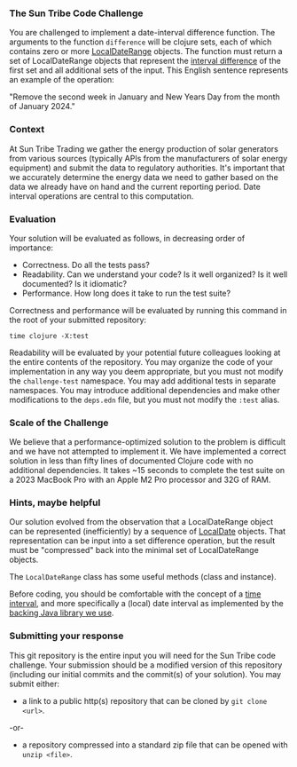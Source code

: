 ### The Sun Tribe Code Challenge
You are challenged to implement a date-interval difference function.  The arguments to the function `difference` will be clojure sets, each
of which contains zero or more [LocalDateRange](https://www.threeten.org/threeten-extra/apidocs/org.threeten.extra/org/threeten/extra/LocalDateRange.html)
objects.  The function must return a set of LocalDateRange objects that represent the [interval difference](http://mathinschool.com/page/8.html) of the 
first set and all additional sets of the input.  This English sentence represents an example of the operation:

"Remove the second week in January and New Years Day from the month of January 2024."

### Context
At Sun Tribe Trading we gather the energy production of solar generators from various sources (typically APIs from the manufacturers
of solar energy equipment) and submit the data to regulatory authorities.  It's important that we accurately determine the energy data we need
to gather based on the data we already have on hand and the current reporting period.  Date interval operations are central to this
computation.

### Evaluation
Your solution will be evaluated as follows, in decreasing order of importance:
* Correctness.  Do all the tests pass?
* Readability.  Can we understand your code?  Is it well organized?  Is it well documented?  Is it idiomatic?
* Performance.  How long does it take to run the test suite?

Correctness and performance will be evaluated by running this command in the root of your submitted repository:

`time clojure -X:test`

Readability will be evaluated by your potential future colleagues looking at the entire contents of the repository.  You may organize
the code of your implementation in any way you deem appropriate, but you must not modify the `challenge-test` namespace.  You may
add additional tests in separate namespaces.  You may introduce additional dependencies and make other modifications to the `deps.edn`
file, but you must not modify the `:test` alias.

### Scale of the Challenge
We believe that a performance-optimized solution to the problem is difficult and we have not attempted to implement it.  We have 
implemented a correct solution in less than fifty lines of documented Clojure code with no additional dependencies.  It takes ~15 seconds 
to complete the test suite on a 2023 MacBook Pro with an Apple M2 Pro processor and 32G of RAM.

### Hints, maybe helpful
Our solution evolved from the observation that a LocalDateRange object can be represented (inefficiently) by a sequence of 
[LocalDate](https://docs.oracle.com/en/java/javase/11/docs/api/java.base/java/time/LocalDate.html) objects.  That representation can be
input into a set difference operation, but the result must be "compressed" back into the minimal set of LocalDateRange 
objects.

The `LocalDateRange` class has some useful methods (class and instance).

Before coding, you should be comfortable with the concept of a [time interval](https://en.wikipedia.org/wiki/ISO_8601#Time_intervals), and
more specifically a (local) date interval as implemented by
the [backing Java library we use](https://www.threeten.org/threeten-extra/apidocs/org.threeten.extra/org/threeten/extra/LocalDateRange.html).

### Submitting your response
This git repository is the entire input you will need for the Sun Tribe code challenge.  Your submission should be a modified version 
of this repository (including our initial commits and the commit(s) of your solution).  You may submit either:

* a link to a public http(s) repository that can be cloned by `git clone <url>`.

-or-

* a repository compressed into a standard zip file that can be opened with `unzip <file>`.
